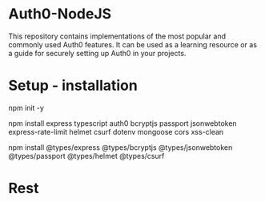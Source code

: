 # Auth0-NodeJS
This repository contains implementations of the most popular and commonly used Auth0 features. It can be used as a learning resource or as a guide for securely setting up Auth0 in your projects.


# Setup - installation

npm init -y

npm install express typescript auth0 bcryptjs passport jsonwebtoken express-rate-limit helmet csurf dotenv mongoose cors xss-clean

npm install @types/express @types/bcryptjs @types/jsonwebtoken @types/passport @types/helmet @types/csurf


# Rest
